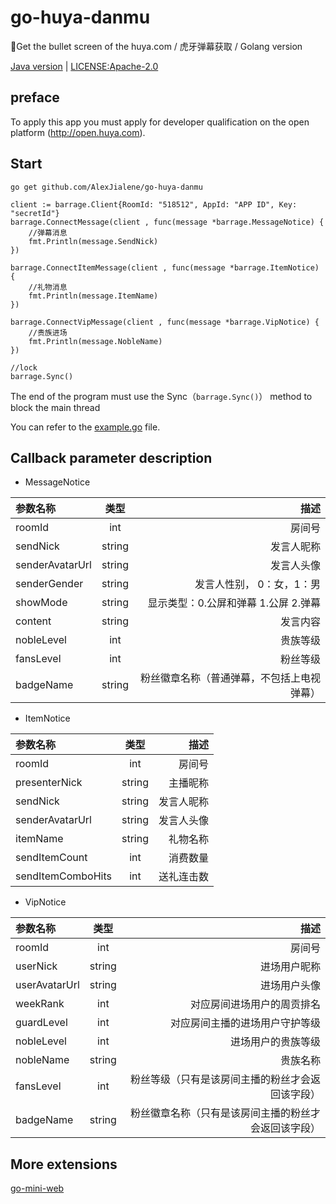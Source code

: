 # go-huya-danmu
🐯Get the bullet screen of the huya.com / 虎牙弹幕获取 / Golang version


[Java version](https://github.com/AlexJialene/huya-danmu) | [LICENSE:Apache-2.0](https://github.com/AlexJialene/go-huya-danmu/blob/master/LICENSE)

## preface

To apply this app you must apply for developer qualification on the open platform (http://open.huya.com).

## Start
```
go get github.com/AlexJialene/go-huya-danmu
```

```
client := barrage.Client{RoomId: "518512", AppId: "APP ID", Key: "secretId"}
barrage.ConnectMessage(client , func(message *barrage.MessageNotice) {
    //弹幕消息
    fmt.Println(message.SendNick)
})

barrage.ConnectItemMessage(client , func(message *barrage.ItemNotice) {
    //礼物消息
    fmt.Println(message.ItemName)
})

barrage.ConnectVipMessage(client , func(message *barrage.VipNotice) {
    //贵族进场
    fmt.Println(message.NobleName)
})

//lock
barrage.Sync()

```
The end of the program must use the Sync（`barrage.Sync()`） method to block the main thread

You can refer to the [example.go](https://github.com/AlexJialene/go-huya-danmu/blob/master/example.go) file.

## Callback parameter description

* MessageNotice

|参数名称	| 类型	|描述|
|:-|:-:|-:|
|roomId|int|房间号|
|sendNick|string|发言人昵称|
|senderAvatarUrl|string|发言人头像|
|senderGender|string|发言人性别， 0：女，1：男|
|showMode|string|显示类型：0.公屏和弹幕 1.公屏 2.弹幕|
|content|string	|发言内容|
|nobleLevel|int|贵族等级|
|fansLevel|int|粉丝等级|
|badgeName|string|粉丝徽章名称（普通弹幕，不包括上电视弹幕）|

* ItemNotice

|参数名称	| 类型	|描述|
|:-|:-:|-:|
|roomId|int|房间号|
|presenterNick|string|主播昵称|
|sendNick|string|发言人昵称|
|senderAvatarUrl|string|发言人头像|
|itemName|string|礼物名称|
|sendItemCount|int|消费数量|
|sendItemComboHits|int|送礼连击数|

* VipNotice

|参数名称	| 类型	|描述|
|:-|:-:|-:|
|roomId|int|房间号|
|userNick|string|进场用户昵称|
|userAvatarUrl|string|	进场用户头像|
|weekRank|int|对应房间进场用户的周贡排名|
|guardLevel|int|对应房间主播的进场用户守护等级|
|nobleLevel|int|进场用户的贵族等级|
|nobleName|string|贵族名称|
|fansLevel|int|粉丝等级（只有是该房间主播的粉丝才会返回该字段）|
|badgeName|string|粉丝徽章名称（只有是该房间主播的粉丝才会返回该字段）|

## More extensions

[go-mini-web](https://github.com/AlexJialene/go-mini-web)



